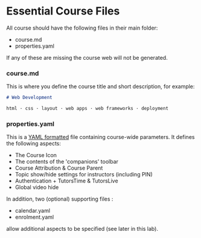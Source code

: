 # Essential Course Files

All course should have the following files in their main folder:

- course.md
- properties.yaml

If any of these are missing the course web will not be generated.

### course.md

This is where you define the course title and short description, for example:

~~~md
# Web Development

html · css · layout · web apps · web frameworks · deployment
~~~

### properties.yaml

This is a [YAML formatted](https://circleci.com/blog/what-is-yaml-a-beginner-s-guide/) file containing course-wide parameters. It defines the following aspects:

- The Course Icon
- The contents of the 'companions' toolbar
- Course Attribution & Course Parent
- Topic show/hide settings for instructors (including PIN)
- Authentication + TutorsTime & TutorsLive
- Global video hide

In addition, two (optional) supporting files :

- calendar.yaml
- enrolment.yaml

allow additional aspects to be specified (see later in this lab).
